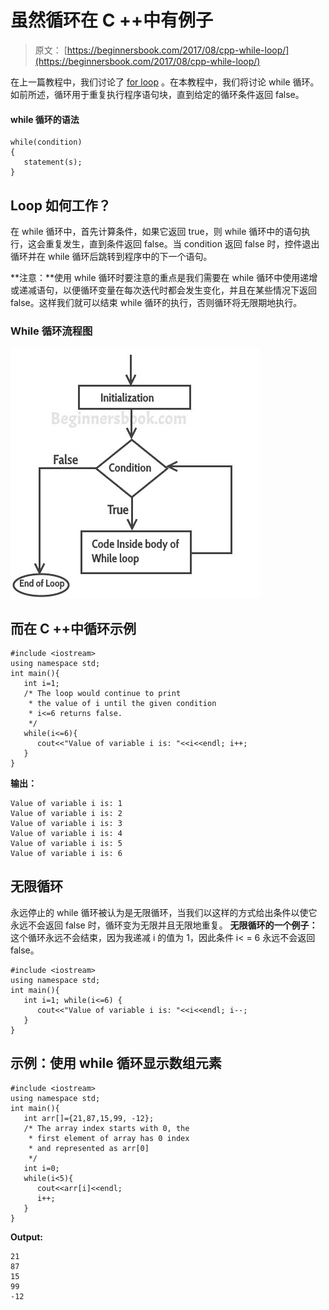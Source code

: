 # 虽然循环在 C ++中有例子

> 原文： [https://beginnersbook.com/2017/08/cpp-while-loop/](https://beginnersbook.com/2017/08/cpp-while-loop/)

在上一篇教程中，我们讨论了 [for loop](https://beginnersbook.com/2017/08/cpp-for-loop/) 。在本教程中，我们将讨论 while 循环。如前所述，循环用于重复执行程序语句块，直到给定的循环条件返回 false。

#### while 循环的语法

```
while(condition)
{
   statement(s);
}
```

## Loop 如何工作？

在 while 循环中，首先计算条件，如果它返回 true，则 while 循环中的语句执行，这会重复发生，直到条件返回 false。当 condition 返回 false 时，控件退出循环并在 while 循环后跳转到程序中的下一个语句。

**注意：**使用 while 循环时要注意的重点是我们需要在 while 循环中使用递增或递减语句，以便循环变量在每次迭代时都会发生变化，并且在某些情况下返回 false。这样我们就可以结束 while 循环的执行，否则循环将无限期地执行。

### While 循环流程图

![c++ while loop flow diagram](img/52b161f45b3e10cd25c1afd69a1b2d88.jpg)

## 而在 C ++中循环示例

```
#include <iostream>
using namespace std;
int main(){
   int i=1;
   /* The loop would continue to print
    * the value of i until the given condition
    * i<=6 returns false.
    */
   while(i<=6){
      cout<<"Value of variable i is: "<<i<<endl; i++;
   }
}
```

**输出：**

```
Value of variable i is: 1
Value of variable i is: 2
Value of variable i is: 3
Value of variable i is: 4
Value of variable i is: 5
Value of variable i is: 6
```

## 无限循环

永远停止的 while 循环被认为是无限循环，当我们以这样的方式给出条件以使它永远不会返回 false 时，循环变为无限并且无限地重复。
**无限循环的一个例子：**
这个循环永远不会结束，因为我递减 i 的值为 1，因此条件 i&lt; = 6 永远不会返回 false。

```
#include <iostream>
using namespace std;
int main(){
   int i=1; while(i<=6) {
      cout<<"Value of variable i is: "<<i<<endl; i--;
   }
}
```

## 示例：使用 while 循环显示数组元素

```
#include <iostream>
using namespace std;
int main(){
   int arr[]={21,87,15,99, -12};
   /* The array index starts with 0, the
    * first element of array has 0 index
    * and represented as arr[0]
    */
   int i=0;
   while(i<5){
      cout<<arr[i]<<endl;
      i++;
   }
}
```

**Output:**

```
21
87
15
99
-12

```